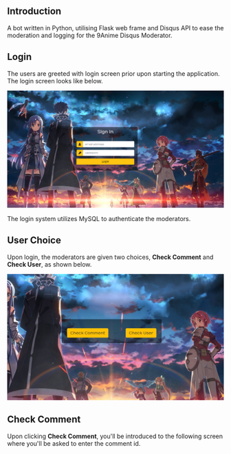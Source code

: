 ## Introduction
A bot written in Python, utilising Flask web frame and Disqus API to ease the moderation and logging for the 9Anime Disqus Moderator.

## Login

The users are greeted with login screen prior upon starting the application. The login screen looks like below.

![Login Screen](https://github.com/KennyStryker/9anime-disqus-bot/blob/main/images/loginscreen.png?raw=true)

The login system utilizes MySQL to authenticate the moderators.

## User Choice

Upon login, the moderators are given two choices, **Check Comment** and **Check User**, as shown below.

![Choice Screen](https://github.com/KennyStryker/9anime-disqus-bot/blob/main/images/choice.png?raw=true)

## Check Comment

Upon clicking **Check Comment**, you'll be introduced to the following screen where you'll be asked to enter the comment id.
